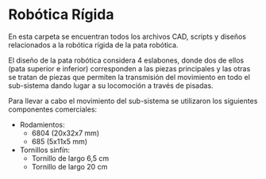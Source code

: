 # Robótica Rígida

En esta carpeta se encuentran todos los archivos CAD, scripts y diseños relacionados a la robótica rígida de la pata robótica.

El diseño de la pata robótica considera 4 eslabones, donde dos de ellos (pata superior e inferior) corresponden a las piezas principales y las otras se tratan de piezas que permiten la transmisión del movimiento en todo el sub-sistema dando lugar a su locomoción a través de pisadas.

Para llevar a cabo el movimiento del sub-sistema se utilizaron los siguientes componentes comerciales:
- Rodamientos:
  - 6804 (20x32x7 mm)
  - 685 (5x11x5 mm)
- Tornillos sinfín:
  - Tornillo de largo 6,5 cm
  - Tornillo de largo 20 cm
